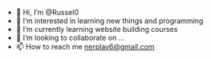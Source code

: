 - 👋 Hi, I’m @Russel0
- 👀 I’m interested in learning new things and programming
- 🌱 I’m currently learning website building courses
- 💞️ I’m looking to collaborate on ...
- 📫 How to reach me nerplay6@gmail.com

<!---
Russel0/Russel0 is a ✨ special ✨ repository because its `README.md` (this file) appears on your GitHub profile.
You can click the Preview link to take a look at your changes.
--->

